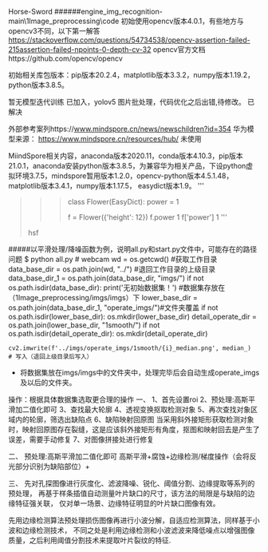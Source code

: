 Horse-Sword
######engine_img_recognition-main\1Image_preprocessing\code
初始使用opencv版本4.0.1，有些地方与opencv3不同，以下第一解答
https://stackoverflow.com/questions/54734538/opencv-assertion-failed-215assertion-failed-npoints-0-depth-cv-32
opencv官方文档https://github.com/opencv/opencv

初始相关库包版本：pip版本20.2.4，matplotlib版本3.3.2，numpy版本1.19.2，python版本3.8.5。

暂无模型迭代训练                                                   已加入，yolov5
图片批处理，代码优化之后出错,待修改。                                  已解决

外部参考案列https://www.mindspore.cn/news/newschildren?id=354
华为模型来源： https://www.mindspore.cn/resources/hub/             未使用

MiindSpore相关内容，anaconda版本2020.11，conda版本4.10.3，pip版本21.0.1，anaconda安装python版本3.8.5，为兼容华为相关产品，下设python虚拟环境3.7.5，mindspore暂用版本1.2.0，opencv-python版本4.5.1.48，matplotlib版本3.4.1，numpy版本1.17.5，
easydict版本1.9。
'''
>>>class Flower(EasyDict):
>>>     power = 1
>>>
>>> f = Flower({'height': 12})
>>> f.power
>>>1
>>> f['power']
>>>1
'''
> 
> 
> 
> hsf

#####以平滑处理/降噪函数为例，说明all.py和start.py文件中，可能存在的路径问题
    $ python all.py  # webcam
    wd = os.getcwd()                        #获取工作目录
    data_base_dir = os.path.join(wd, "../") #退回工作目录的上级目录    
    data_base_dir_1 = os.path.join(data_base_dir, "imgs/")
    if not os.path.isdir(data_base_dir):
        print('无初始数据集！')                #数据集存放在（1Image_preprocessing/imgs/imgs）下
    lower_base_dir = os.path.join(data_base_dir_1, "operate_imgs/")#文件夹覆盖
    if not os.path.isdir(lower_base_dir):
        os.mkdir(lower_base_dir)
    detail_operate_dir = os.path.join(lower_base_dir, "1smooth/")
    if not os.path.isdir(detail_operate_dir):
        os.mkdir(detail_operate_dir)

    cv2.imwrite(f'../imgs/operate_imgs/1smooth/{i}_median.png', median_)  # 写入（退回上级目录后写入）

* 将数据集放在imgs/imgs中的文件夹中，处理完毕后会自动生成operate_imgs及以后的文件夹。

操作：根据具体数据集选取更合理的操作
一、
1、首先设置roi
2、预处理:高斯平滑加二值化即可
3、查找最大轮廓
4、透视变换抠取检测对象
5、再次查找对象区域内的轮廓，筛选出缺陷点
6、缺陷映射回原图
当采用斜外接矩形获取检测对象时，映射回原图存在裂缝，这是应该斜外接矩形有角度，抠图和映射回去是产生了误差，需要手动修复
7、对图像拼接处进行修复

二、
预处理:高斯平滑加二值化即可
高斯平滑+腐蚀+边缘检测/梯度操作（会将反光部分识别为缺陷部位）+

三、
先对孔探图像进行灰度化、滤波降噪、锐化、阈值分割、边缘提取等系列的预处理，
再基于样条插值自动测量叶片缺口的尺寸，该方法的局限是与缺陷的边缘特征强关联，
仅对单一场景、边缘特征明显的叶片缺口图像有效。

先用边缘检测算法预处理损伤图像再进行小波分解，自适应检测算法，同样基于小波和边缘检测技术，
不同之处是利用边缘检测和小波滤波来降低噪点以增强图像质量，之后利用阈值分割技术来提取叶片裂纹的特征.

